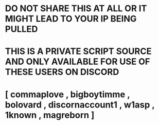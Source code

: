 # DO NOT SHARE THIS AT ALL OR IT MIGHT LEAD TO YOUR IP BEING PULLED
# 			THIS IS A PRIVATE SCRIPT SOURCE AND ONLY AVAILABLE FOR USE OF THESE USERS ON DISCORD
# 					[ commaplove , bigboytimme , bolovard , discornaccount1 , w1asp , 1known , magreborn ]
